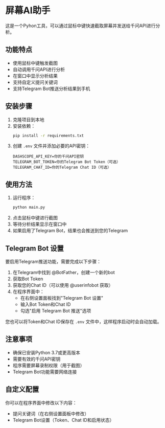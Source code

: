 # 屏幕AI助手

这是一个Pyhon工具，可以通过鼠标中键快速截取屏幕并发送给千问API进行分析。

## 功能特点

- 使用鼠标中键触发截图
- 自动调用千问API进行分析
- 在窗口中显示分析结果
- 支持自定义提问关键词
- 支持Telegram Bot推送分析结果到手机

## 安装步骤

1. 克隆项目到本地
2. 安装依赖：
   ```bash
   pip install -r requirements.txt
   ```
3. 创建 `.env` 文件并添加必要的API密钥：
   ```
   DASHSCOPE_API_KEY=你的千问API密钥
   TELEGRAM_BOT_TOKEN=你的Telegram Bot Token（可选）
   TELEGRAM_CHAT_ID=你的Telegram Chat ID（可选）
   ```

## 使用方法

1. 运行程序：
   ```bash
   python main.py
   ```
2. 点击鼠标中键进行截图
3. 等待分析结果显示在窗口中
4. 如果启用了Telegram Bot，结果也会推送到您的Telegram

## Telegram Bot 设置

要启用Telegram推送功能，需要完成以下步骤：

1. 在Telegram中找到 @BotFather，创建一个新的bot
2. 获取Bot Token
3. 获取您的Chat ID（可以使用 @userinfobot 获取）
4. 在程序界面中：
   - 在右侧设置面板找到"Telegram Bot 设置"
   - 输入Bot Token和Chat ID
   - 勾选"启用 Telegram Bot 推送"选项

您也可以将Token和Chat ID保存在 `.env` 文件中，这样程序启动时会自动加载。

## 注意事项

- 确保已安装Python 3.7或更高版本
- 需要有效的千问API密钥
- 程序需要屏幕录制权限（用于截图）
- Telegram Bot功能需要网络连接

## 自定义配置

你可以在程序界面中修改以下内容：

- 提问关键词（在右侧设置面板中修改）
- Telegram Bot设置（Token、Chat ID和启用状态）